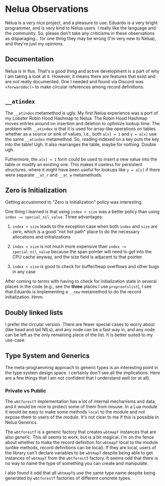 # Nelua Observations

Nelua is a very nice project, and a pleasure to use. Eduardo is a very bright
programmer, and is very kind to Nelua users. I really like the language and the
community. So, please don't take any criticisms in these observations as
disparaging... for one thing they may be wrong (I'm very new to Nelua), and
they're just my opinions.

## Documentation

Nelua is in flux. That's a good thing and active development is a part of
why I am taking a look at it. However, it means there are features that exist
and are not really documented. One I needed and found via Discord was
`<forwarddecl>` to make circular references among record definitions.

## `__atindex`

The `__atindex` metamethod is ugly. My first Nelua experience was a port of my
Lobster Robin Hood Hashmap to Nelua. The Robin Hood Hashmap moves entries
around on insertion and deletion to optimize lookup time. The problem with
`__atindex` is that it is used for array-like operations on tables whether as
a source or sink of values. I.e., both `a[x] = 1` and `y = a[x]` use the
same `__atindex` metamethod. So, reading indexed on a key puts the key into the
table! Ugh. It also rearranges the table, maybe for nothing. Double ugh.

Futhermore, the `a[x] = 1` form could be used to insert a new value into the
table or modify an existing one. This makes it useless for persistent structures,
where it might have been useful for lookups like `y = a[x]` if there were
separate `__at_r` and `__at_w` metamethods.

## Zero is Initialization

Getting accustomed to "Zero is Initialization" policy was interesting.

One thing I learned is that using `index < size` was a better policy than
using `index ~= special_nil_value`. Three advantages:

1. `index < size` leads to the exception case when both `index` and `size` are
zero, which is a good "not hot path" place to do the necessary allocations and
initializations

2. `index < size` is not much more expensive than `index ~= special_nil_value`
because the span pointer will need to get into the CPU cache anyway, and the
size field is adjacent to that pointer

3. `index < size` is good to check for buffer/heap overflows and other bugs in
any case

After coming to terms with having to check for initialization state in several
places in the code (e.g., see the **three** places I use `preprootslist`), I see
that Eduardo is implementing a `__new` metamethod to do the record initialization.
Hmm.

## Doubly linked lists

I prefer the circular version. There are fewer special cases to worry about (like
head and tail NILs), and any node can be a fast way in, and any node can be left
as the only remaining piece of the list. It is better suited to my use-case.

## Type System and Generics

The meta-programming approach to generic types is an interesting point in the
type system design space. I certainly don't see all the implications. Here are
a few things that I am not confident that I understand well (or at all).

### Private vs Public

The `wbtforestT` implementation has a lot of internal mechanisms and data, and
it would be nice to protect some of them from misuse. In a Lua module it would
be easy to make some methods `local` to the module and not expose them to users
of the module. It's not clear to me if this is possible in Nelua Generics.

The `wbtforestT` is a generic factory that creates `wbtmapT` instances that are
also generic. This all seems to work, but is a bit magical. I'm on the fence
about whether to make the record definition for `wbtmapT` local to the module
(unlike methods, record definitions can be local). If they are local, users of
the library can't declare variables to be `wbtmapT` despite being able to get
instances of `wbtmapT` from the `wbtforestT` factory. It seems odd that there
is no way to name the type of something you can create and manipulate.

I also found it odd that all `wbtmapT`s use the same type name despite being
generated by `wbtforestT` factories of different concrete types.


